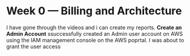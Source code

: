 # Week 0 — Billing and Architecture
I have gone through the videos and i can create my reports.
**Create an Admin Account**
ssuccessfully created an Admin user account on AWS using the IAM management console on the AWS poprtal.
I was about to grant the user access 
